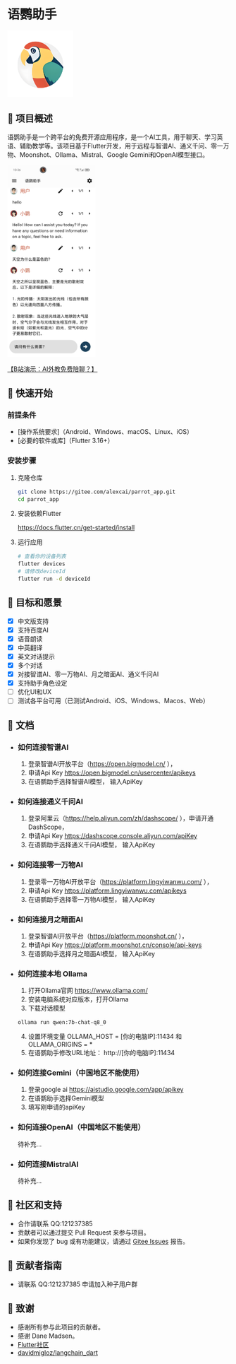 # 语鹦助手
   <img src="./assets/parrot.png" width="150" height="150">

## 📌 项目概述

语鹦助手是一个跨平台的免费开源应用程序，是一个AI工具，用于聊天、学习英语、辅助教学等。该项目基于Flutter开发，用于远程与智谱AI、通义千问、零一万物、Moonshot、Ollama、Mistral、Google Gemini和OpenAI模型接口。

   <img src="./assets/ui.jpg" width="200" >

<a href="https://www.bilibili.com/video/BV1bZ421u7V7/?share_source=copy_web&vd_source=456a4760536816952cff18d98169c64e" target="_blank">【B站演示：AI外教免费陪聊？】 </a>

## 🚀 快速开始

### 前提条件

- [操作系统要求]（Android、Windows、macOS、Linux、iOS）
- [必要的软件或库]（Flutter 3.16+）

### 安装步骤

1. 克隆仓库
   ```bash
   git clone https://gitee.com/alexcai/parrot_app.git
   cd parrot_app
   ```

2. 安装依赖Flutter

   <a href="https://docs.flutter.cn/get-started/install">
   https://docs.flutter.cn/get-started/install
   </a>


3. 运行应用
   ```bash
   # 查看你的设备列表
   flutter devices
   # 请修改deviceId
   flutter run -d deviceId
   ```

## 🎯 目标和愿景

- [x] 中文版支持
- [x] 支持百度AI
- [x] 语音朗读
- [x] 中英翻译
- [x] 英文对话提示
- [x] 多个对话
- [x] 对接智谱AI、零一万物AI、月之暗面AI、通义千问AI
- [x] 支持助手角色设定
- [ ] 优化UI和UX
- [ ] 测试各平台可用（已测试Android、iOS、Windows、Macos、Web）

## 📘 文档
- ### 如何连接智谱AI
  1. 登录智谱AI开放平台（https://open.bigmodel.cn/ ），
  2. 申请Api Key https://open.bigmodel.cn/usercenter/apikeys
  3. 在语鹦助手选择智谱AI模型， 输入ApiKey

- ### 如何连接通义千问AI
  1. 登录阿里云（https://help.aliyun.com/zh/dashscope/ ），申请开通DashScope，
  2. 申请Api Key https://dashscope.console.aliyun.com/apiKey
  3. 在语鹦助手选择通义千问AI模型， 输入ApiKey

- ### 如何连接零一万物AI
  1. 登录零一万物AI开放平台（https://platform.lingyiwanwu.com/ ），
  2. 申请Api Key https://platform.lingyiwanwu.com/apikeys
  3. 在语鹦助手选择零一万物AI模型， 输入ApiKey

- ### 如何连接月之暗面AI
  1. 登录智谱AI开放平台（https://platform.moonshot.cn/ ），
  2. 申请Api Key https://platform.moonshot.cn/console/api-keys
  3. 在语鹦助手选择月之暗面AI模型， 输入ApiKey

- ### 如何连接本地 Ollama
  1. 打开Ollama官网 <a href="https://www.ollama.com/"> https://www.ollama.com/ </a>
  2. 安装电脑系统对应版本，打开Ollama
  3. 下载对话模型

    ```  
    ollama run qwen:7b-chat-q8_0
    ```
  4. 设置环境变量 OLLAMA_HOST = [你的电脑IP]:11434 和 OLLAMA_ORIGINS = *
  5. 在语鹦助手修改URL地址： http://[你的电脑IP]:11434

- ### 如何连接Gemini（中国地区不能使用）
    1. 登录google ai
       https://aistudio.google.com/app/apikey
    2. 在语鹦助手选择Gemini模型
    3. 填写刚申请的apiKey
  
- ### 如何连接OpenAI（中国地区不能使用）
  待补充...
- ### 如何连接MistralAI
  待补充...

## 👥 社区和支持

- 合作请联系 QQ:121237385
- 贡献者可以通过提交 Pull Request 来参与项目。
- 如果你发现了 bug 或有功能建议，请通过 [Gitee Issues](https://gitee.com/alexcai/parrot_app/issues) 报告。

## 🔑 贡献者指南

- 请联系 QQ:121237385 申请加入种子用户群

## 🙏 致谢

- 感谢所有参与此项目的贡献者。
- 感谢 Dane Madsen。 
- <a href="https://github.com/flutter/flutter">Flutter社区</a>
- <a href="https://github.com/davidmigloz/langchain_dart">davidmigloz/langchain_dart</a>